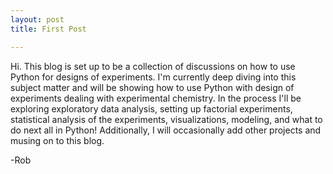 ```yaml
---
layout: post
title: First Post

---
```


Hi. This blog is set up to be a collection of discussions on how to use Python for designs of experiments.
I'm currently deep diving into this subject matter and will be showing how to use Python with design of experiments
dealing with experimental chemistry. In the process I'll be exploring exploratory data analysis, setting up factorial experiments,
statistical analysis of the experiments, visualizations, modeling, and what to do next all in Python!
Additionally, I will occasionally add other projects and musing on to this blog.

-Rob